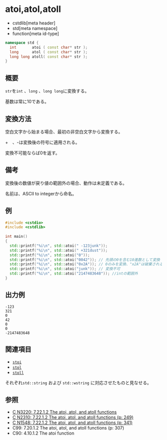 # atoi,atol,atoll
* cstdlib[meta header]
* std[meta namespace]
* function[meta id-type]

```cpp
namespace std {
  int       atoi ( const char* str );
  long      atol ( const char* str );
  long long atoll( const char* str );
}
```

## 概要

`str`を`int` 、`long` 、`long long`に変換する。

基数は常に10である。

## 変換方法

空白文字から始まる場合、最初の非空白文字から変換する。

\+　、\-は変換後の符号に適用される。


変換不可能ならば0を返す。

## 備考

変換後の数値が戻り値の範囲外の場合、動作は未定義である。

名前は、ASCII to integerから命名。

## 例

```cpp example
#include <cstdio>
#include <cstdlib>
 
int main()
{
  std::printf("%i\n", std::atoi(" -123junk"));
  std::printf("%i\n", std::atoi(" +321dust"));
  std::printf("%i\n", std::atoi("0"));
  std::printf("%i\n", std::atoi("0042")); // 先頭の0を含む10進数として変換
  std::printf("%i\n", std::atoi("0x2A")); // 0のみを変換、"x2A"は破棄される
  std::printf("%i\n", std::atoi("junk")); // 変換不可
  std::printf("%i\n", std::atoi("2147483648")); //intの範囲外
}
```

## 出力例

```
-123
321
0
42
0
0
-2147483648
```

## 関連項目
- [`stoi`](/reference/string/stoi.md)
- [`stol`](/reference/string/stol.md)
- [`stoll`](/reference/string/stoll.md)

それぞれ`std::string` および `std::wstring` に対応させたものと見なせる。

## 参照
- [C N3220: 7.22.1.2 The atoi, atol, and atoll functions](https://www.open-std.org/jtc1/sc22/wg14/www/docs/n3220.pdf)
- [C N2310: 7.22.1.2 The atoi, atol, and atoll functions (p: 249)](https://www.open-std.org/jtc1/sc22/wg14/www/docs/n2310.pdf)
- [C N1548: 7.22.1.2 The atoi, atol, and atoll functions (p: 341)](https://www.open-std.org/jtc1/sc22/wg14/www/docs/n1548.pdf)
- C99: 7.20.1.2 The atoi, atol, and atoll functions (p: 307)
- C90: 4.10.1.2 The atoi function
